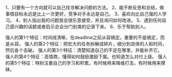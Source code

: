 1、只要有一个方向就可以自己找寻解决问题的方法。
2、能不断反思和总结，做事情目标永远是比上一次更好，竞争对手永远是自己。
3、喜欢向比自己强的人学习。
4、别人指出我的问题我会很乐意接受，并且询问如何改进。
5、遇到任何自己感兴趣的话题或者启示总会分门别类的记录下来。
6、乐于帮助别人。


强人的第1个特征：时间线清晰，在deadline之前从容搞定。重要的不是搞定，而是从容。
强人的第2个特征：把宏大的任务拆解成碎片，细分到具体的人和时间，然后各个击破。
强人的第3个特征：清楚知道自己的不足在哪里，并能补齐它。
强人的第4个特征：高情商，懂得如何鼓励激励下属。也知道怎么对付上级。 
强人的第5个特征：特别注重自己的学习和积累。有时候用来降维打击，有时候用来撩妹。 
